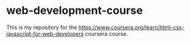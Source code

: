 # web-development-course
This is my repository for the https://www.coursera.org/learn/html-css-javascript-for-web-developers coursera course. 
